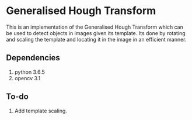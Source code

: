 # Generalised Hough Transform 
This is an implementation of the Generalised Hough Transform which can be used to detect objects in images given its template. 
Its done by rotating and scaling the template and locating it in the image in an efficient manner. 

## Dependencies
1. python 3.6.5
2. opencv 3.1

## To-do
1. Add template scaling. 
